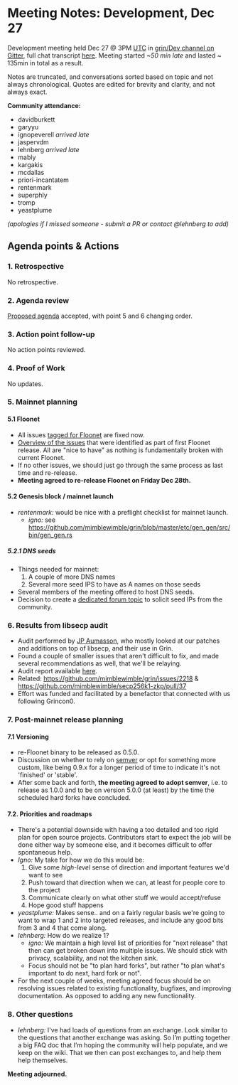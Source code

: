 # Meeting Notes: Development, Dec 27

Development meeting held Dec 27 @ 3PM [UTC](http://www.timebie.com/std/utc.php) in [grin/Dev channel on Gitter](https://gitter.im/grin_community/dev), full chat transcript [here](https://gitter.im/grin_community/dev?at=5c24e9f66649aa1f82db7622). Meeting started _~50 min late_ and lasted ~ 135min in total as a result.

Notes are truncated, and conversations sorted based on topic and not always chronological. Quotes are edited for brevity and clarity, and not always exact. 

**Community attendance:**
* davidburkett
* garyyu
* ignopeverell _arrived late_
* jaspervdm
* lehnberg _arrived late_
* mably
* kargakis
* mcdallas
* priori-incantatem
* rentenmark
* superphly
* tromp
* yeastplume

_(apologies if I missed someone - submit a PR or contact @lehnberg to add)_


## Agenda points & Actions

### 1. Retrospective
No retrospective.

### 2. Agenda review
[Proposed agenda](https://github.com/mimblewimble/grin-pm/issues/29) accepted, with point 5 and 6 changing order.

### 3. Action point follow-up
No action points reviewed.

### 4. Proof of Work
No updates.

### 5. Mainnet planning

#### 5.1 Floonet
* All issues [tagged for Floonet](https://github.com/mimblewimble/grin/milestones) are fixed now.
* [Overview of the issues](https://github.com/mimblewimble/grin/milestone/7?closed=1) that were identified as part of first Floonet release. All are "nice to have" as nothing is fundamentally broken with current Floonet.
* If no other issues, we should just go through the same process as last time and re-release.
* **Meeting agreed to re-release Floonet on Friday Dec 28th.**

#### 5.2 Genesis block / mainnet launch

* _rentenmark:_ would be nice with a preflight checklist for mainnet launch. 
   * _igno:_ see https://github.com/mimblewimble/grin/blob/master/etc/gen_gen/src/bin/gen_gen.rs

##### 5.2.1 DNS seeds
* Things needed for mainnet: 
   1. A couple of more DNS names
   1. Several more seed IPS to have as A names on those seeds
* Several members of the meeting offered to host DNS seeds.
* Decision to create a [dedicated forum topic](https://www.grin-forum.org/t/grin-mainnet-seeds-needed/1580) to solicit seed IPs from the community.

### 6. Results from libsecp audit
* Audit performed by [JP Aumasson](https://aumasson.jp/), who mostly looked at our patches and additions on top of libsecp, and their use in Grin.
* Found a couple of smaller issues that aren't difficult to fix, and made several recommendations as well, that we'll be relaying.
* Audit report available [here](https://grin-tech.org/audits/jpa-audit-report.html).
* Related: https://github.com/mimblewimble/grin/issues/2218 & https://github.com/mimblewimble/secp256k1-zkp/pull/37
* Effort was funded and facilitated by a benefactor that connected with us following Grincon0. 

### 7. Post-mainnet release planning

#### 7.1 Versioning
* re-Floonet binary to be released as 0.5.0. 
* Discussion on whether to rely on [semver](https://semver.org/) or opt for something more custom, like being 0.9.x for a longer period of time to indicate it's not 'finished' or 'stable'.
* After some back and forth, **the meeting agreed to adopt semver**, i.e. to release as 1.0.0 and to be on version 5.0.0 (at least) by the time the scheduled hard forks have concluded.

#### 7.2. Priorities and roadmaps
* There's a potential downside with having a too detailed and too rigid plan for open source projects. Contributors start to expect the job will be done either way by someone else, and it becomes difficult to offer spontaneous help.
* _Igno:_ My take for how we do this would be:
   1. Give some _high-level_ sense of direction and important features we'd want to see
   1. Push toward that direction when we can, at least for people core to the project
   1. Communicate clearly on what other stuff we would accept/refuse
   1. Hope good stuff happens 
* _yeastplume:_ Makes sense.. and on a fairly regular basis we're going to want to wrap 1 and 2 into targeted releases, and include any good bits from 3 and 4 that come along.
* _lehnberg:_ How do we realize 1?
   * _igno:_ We maintain a high level list of priorities for "next release" that then can get broken down into multiple issues. We should stick with privacy, scalability, and not the kitchen sink.
   * Focus should not be "to plan hard forks", but rather "to plan what's important to do next, hard fork or not".
* For the next couple of weeks, meeting agreed focus should be on resolving issues related to existing functionality, bugfixes, and improving documentation. As opposed to adding any new functionality.

### 8. Other questions

* _lehnberg:_ I've had loads of questions from an exchange. Look similar to the questions that another exchange was asking. So I’m putting together a big FAQ doc that I’m hoping the community will help populate, and we keep on the wiki. That we then can post exchanges to, and help them help themselves.

**Meeting adjourned.**
